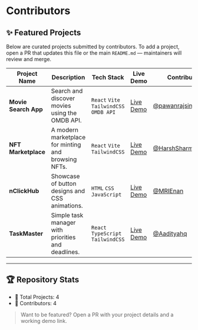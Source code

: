 # Contributors

## ✨ Featured Projects

Below are curated projects submitted by contributors. To add a project, open a PR that updates this file or the main `README.md` — maintainers will review and merge.

| Project Name | Description | Tech Stack | Live Demo | Contributor |
|--------------|-------------|------------|-----------|-------------|
| **Movie Search App** | Search and discover movies using the OMDB API. | `React` `Vite` `TailwindCSS` `OMDB API` | [Live Demo](https://movie-search-app-11.netlify.app/) | [@pawanrajsingh2088](https://github.com/pawanrajsingh2088) |
| **NFT Marketplace** | A modern marketplace for minting and browsing NFTs. | `React` `Vite` `TailwindCSS` | [Live Demo](https://nft-website-eight-sigma.vercel.app/) | [@HarshSharmaIN](https://github.com/HarshSharmaIN) |
| **nClickHub** | Showcase of button designs and CSS animations. | `HTML` `CSS` `JavaScript` | [Live Demo](https://clickhub-hactoberfest2025.vercel.app/) | [@MRIEnan](https://github.com/MRIEnan) |
| **TaskMaster** | Simple task manager with priorities and deadlines. | `React` `TypeScript` `TailwindCSS` | [Live Demo](https://task-master-nine-sigma.vercel.app/) | [@Aadityahq](https://github.com/Aadityahq) |

---

## 🏆 Repository Stats

- 🎯 Total Projects: 4
- 👥 Contributors: 4

> Want to be featured? Open a PR with your project details and a working demo link.

